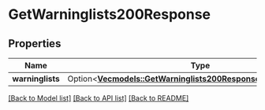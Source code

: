 # GetWarninglists200Response

## Properties

Name | Type | Description | Notes
------------ | ------------- | ------------- | -------------
**warninglists** | Option<[**Vec<models::GetWarninglists200ResponseWarninglistsInner>**](getWarninglists_200_response_Warninglists_inner.md)> |  | [optional]

[[Back to Model list]](../README.md#documentation-for-models) [[Back to API list]](../README.md#documentation-for-api-endpoints) [[Back to README]](../README.md)


